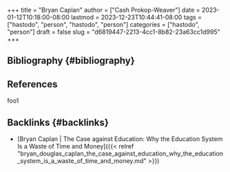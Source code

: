 +++
title = "Bryan Caplan"
author = ["Cash Prokop-Weaver"]
date = 2023-01-12T10:18:00-08:00
lastmod = 2023-12-23T10:44:41-08:00
tags = ["hastodo", "person", "hastodo", "person"]
categories = ["hastodo", "person"]
draft = false
slug = "d6819447-2213-4cc1-8b82-23a63cc1d995"
+++

## Bibliography {#bibliography}

## References

<style>.csl-entry{text-indent: -1.5em; margin-left: 1.5em;}</style><div class="csl-bib-body">
</div>

foo1


## Backlinks {#backlinks}

-   [Bryan Caplan | The Case against Education: Why the Education System Is a Waste of Time and Money]({{< relref "bryan_douglas_caplan_the_case_against_education_why_the_education_system_is_a_waste_of_time_and_money.md" >}})
